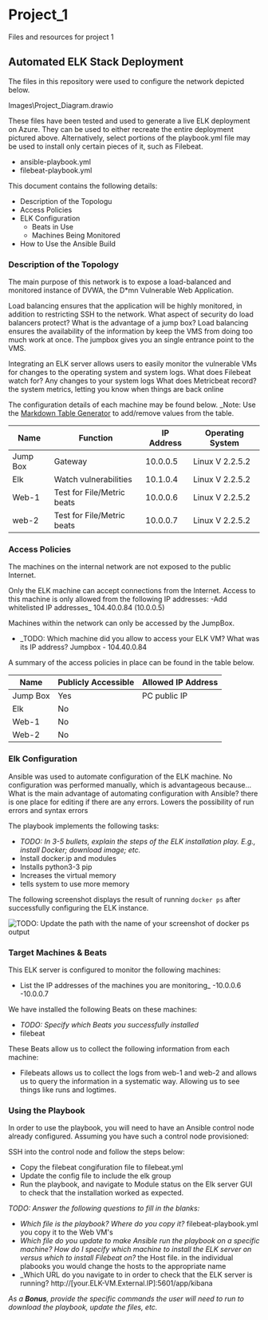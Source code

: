 # Project_1
Files and resources for project 1
## Automated ELK Stack Deployment

The files in this repository were used to configure the network depicted below.

Images\Project_Diagram.drawio

These files have been tested and used to generate a live ELK deployment on Azure. They can be used to either recreate the entire deployment pictured above. Alternatively, select portions of the playbook.yml file may be used to install only certain pieces of it, such as Filebeat.

  - ansible-playbook.yml
  - filebeat-playbook.yml

This document contains the following details:
- Description of the Topologu
- Access Policies
- ELK Configuration
  - Beats in Use
  - Machines Being Monitored
- How to Use the Ansible Build


### Description of the Topology

The main purpose of this network is to expose a load-balanced and monitored instance of DVWA, the D*mn Vulnerable Web Application.

Load balancing ensures that the application will be highly monitored, in addition to restricting SSH to the network.
What aspect of security do load balancers protect? What is the advantage of a jump box?
Load balancing ensures the availability of the information by keep the VMS from doing too much work at once. The jumpbox gives you an single entrance point to the VMS. 


Integrating an ELK server allows users to easily monitor the vulnerable VMs for changes to the operating system and system logs.
What does Filebeat watch for? Any changes to your system logs
What does Metricbeat record? the system metrics, letting you know when things are back online

The configuration details of each machine may be found below.
_Note: Use the [Markdown Table Generator](http://www.tablesgenerator.com/markdown_tables) to add/remove values from the table.

| Name     | Function                   | IP Address | Operating System |
|----------|----------------------------|------------|------------------|
| Jump Box | Gateway                    | 10.0.0.5   | Linux V 2.2.5.2  |
| Elk      | Watch vulnerabilities      | 10.1.0.4   | Linux V 2.2.5.2  |
| Web-1    | Test for File/Metric beats | 10.0.0.6   | Linux V 2.2.5.2  |
| web-2    | Test for File/Metric beats | 10.0.0.7   | Linux V 2.2.5.2  |
### Access Policies

The machines on the internal network are not exposed to the public Internet. 

Only the ELK machine can accept connections from the Internet. Access to this machine is only allowed from the following IP addresses:
-Add whitelisted IP addresses_ 104.40.0.84 (10.0.0.5)

Machines within the network can only be accessed by the JumpBox.
- _TODO: Which machine did you allow to access your ELK VM? What was its IP address? Jumpbox - 104.40.0.84

A summary of the access policies in place can be found in the table below.

| Name     | Publicly Accessible | Allowed IP Address |
|----------|---------------------|--------------------|
| Jump Box | Yes                 | PC public IP       |
| Elk      | No                  |                    |
| Web-1    | No                  |                    |
| Web-2    | No                  |                    |

### Elk Configuration

Ansible was used to automate configuration of the ELK machine. No configuration was performed manually, which is advantageous because...
What is the main advantage of automating configuration with Ansible? there is one place for editing if there are any errors. Lowers the possibility of run errors and syntax errors

The playbook implements the following tasks:
- _TODO: In 3-5 bullets, explain the steps of the ELK installation play. E.g., install Docker; download image; etc._
- Install docker.ip and modules
- Installs python3-3 pip
- Increases the virtual memory
- tells system to use more memory

The following screenshot displays the result of running `docker ps` after successfully configuring the ELK instance.

![TODO: Update the path with the name of your screenshot of docker ps output](Images/docker_ps.png)

### Target Machines & Beats
This ELK server is configured to monitor the following machines:
- List the IP addresses of the machines you are monitoring_
-10.0.0.6
-10.0.0.7

We have installed the following Beats on these machines:
- _TODO: Specify which Beats you successfully installed_
- filebeat

These Beats allow us to collect the following information from each machine:
- Filebeats allows us to collect the logs from web-1 and web-2 and allows us to query the information in a systematic way. Allowing us to see things like runs and logtimes.

### Using the Playbook
In order to use the playbook, you will need to have an Ansible control node already configured. Assuming you have such a control node provisioned: 

SSH into the control node and follow the steps below:
- Copy the filebeat congifuration file to filebeat.yml
- Update the config file to include the elk group
- Run the playbook, and navigate to Module status on the Elk server GUI to check that the installation worked as expected.

_TODO: Answer the following questions to fill in the blanks:_
- _Which file is the playbook? Where do you copy it?_ filebeat-playbook.yml you copy it to the Web VM's
- _Which file do you update to make Ansible run the playbook on a specific machine? How do I specify which machine to install the ELK server on versus which to install Filebeat on?_ the Host file. in the individual plabooks you would change the hosts to the appropriate name
- _Which URL do you navigate to in order to check that the ELK server is running? http://[your.ELK-VM.External.IP]:5601/app/kibana

_As a **Bonus**, provide the specific commands the user will need to run to download the playbook, update the files, etc._
